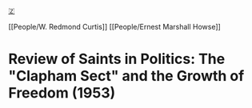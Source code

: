 [🇿](zotero://select/library/items/IKKLJ97C)

[[People/W. Redmond Curtis]] [[People/Ernest Marshall Howse]] 
# Review of Saints in Politics: The "Clapham Sect" and the Growth of Freedom (1953)

